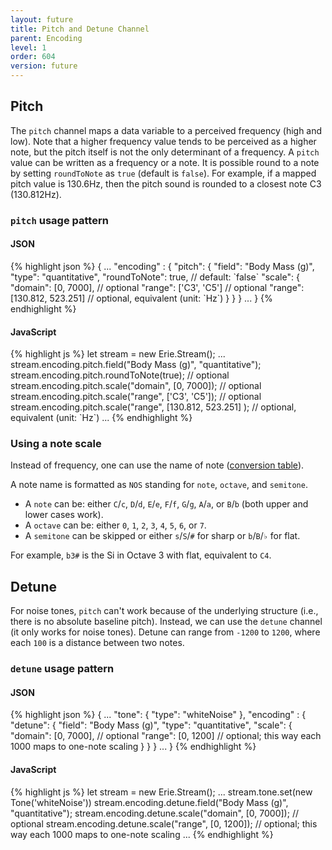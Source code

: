 ```yaml
---
layout: future
title: Pitch and Detune Channel
parent: Encoding
level: 1
order: 604
version: future
---
```


## Pitch

The `pitch` channel maps a data variable to a perceived frequency (high and low).
Note that a higher frequency value tends to be perceived as a higher note, but the pitch itself is not the only determinant of a frequency.
A `pitch` value can be written as a frequency or a note.
It is possible round to a note by setting `roundToNote` as `true` (default is `false`).
For example, if a mapped pitch value is 130.6Hz, then the pitch sound is rounded to a closest note C3 (130.812Hz).

### `pitch` usage pattern

<code-groups>
<code-group>
<h4>JSON</h4>
{% highlight json %}
{
  ...
  "encoding" : {
    "pitch": {
      "field": "Body Mass (g)",
      "type": "quantitative",
      "roundToNote": true, // default: `false`
      "scale": {
        "domain": [0, 7000], // optional
        "range": ['C3', 'C5'] // optional
        "range": [130.812, 523.251] // optional, equivalent (unit: `Hz`)
      }
    }
  }
  ...
}
{% endhighlight %}
</code-group>
<code-group>
<h4>JavaScript</h4>
{% highlight js %}
let stream = new Erie.Stream();
...
stream.encoding.pitch.field("Body Mass (g)", "quantitative");
stream.encoding.pitch.roundToNote(true); // optional
stream.encoding.pitch.scale("domain", [0, 7000]); // optional
stream.encoding.pitch.scale("range", ['C3', 'C5']); // optional
stream.encoding.pitch.scale("range", [130.812, 523.251] ); // optional, equivalent (unit: `Hz`)
...
{% endhighlight %}
</code-group>
</code-groups>

<!-- todo: example -->

### Using a note scale

Instead of frequency, one can use the name of note ([conversion table](https://pages.mtu.edu/~suits/notefreqs.html)).

A note name is formatted as `NOS` standing for `note`, `octave`, and `semitone`.

- A `note` can be: either `C`/`c`, `D`/`d`, `E`/`e`, `F`/`f`, `G`/`g`, `A`/`a`, or `B`/`b` (both upper and lower cases work).
- A `octave` can be: either `0`, `1`, `2`, `3`, `4`, `5`, `6`, or `7`.
- A `semitone` can be skipped or either `s`/`S`/`#` for sharp or `b`/`B`/`♭` for flat.

For example, `b3#` is the Si in Octave 3 with flat, equivalent to `C4`.

## Detune

For noise tones, `pitch` can't work because of the underlying structure (i.e., there is no absolute baseline pitch).
Instead, we can use the `detune` channel (it only works for noise tones).
Detune can range from `-1200` to `1200`, where each `100` is a distance between two notes.

### `detune` usage pattern

<code-groups>
<code-group>
<h4>JSON</h4>
{% highlight json %}
{
  ...
  "tone": {
    "type": "whiteNoise"
  },
  "encoding" : {
    "detune": {
      "field": "Body Mass (g)",
      "type": "quantitative",
      "scale": {
        "domain": [0, 7000], // optional
        "range": [0, 1200] // optional; this way each 1000 maps to one-note scaling
      }
    }
  }
  ...
}
{% endhighlight %}
</code-group>
<code-group>
<h4>JavaScript</h4>
{% highlight js %}
let stream = new Erie.Stream();
...
stream.tone.set(new Tone('whiteNoise'))
stream.encoding.detune.field("Body Mass (g)", "quantitative");
stream.encoding.detune.scale("domain", [0, 7000]); // optional
stream.encoding.detune.scale("range", [0, 1200]); // optional; this way each 1000 maps to one-note scaling
...
{% endhighlight %}
</code-group>
</code-groups>

<!-- todo: example -->